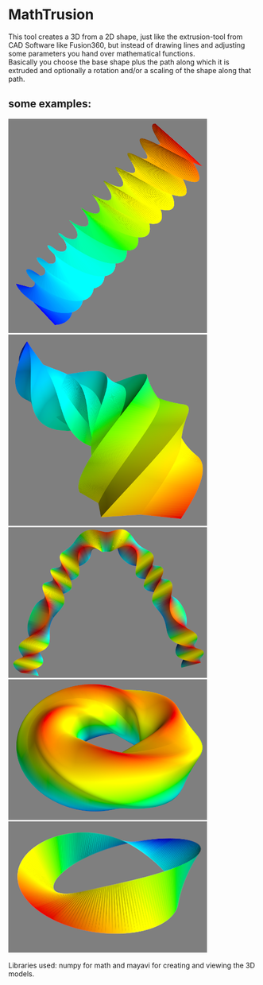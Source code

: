 # MathTrusion
This tool creates a 3D from a 2D shape, just like the extrusion-tool from CAD Software like Fusion360, but instead of drawing lines and adjusting some parameters you hand over mathematical functions.</br>
Basically you choose the base shape plus the path along which it is extruded and optionally a rotation and/or a scaling of the shape along that path.

## some examples:
![Screw](pics/screw.png)
![Star Helix](pics/star_helix.png)
![Triangle Parabola](pics/triangle_parabola.png)
![Squircle Circle](pics/squircle_circle.png)
![Mobius Loop](pics/mobius_loop.png)

Libraries used: numpy for math and mayavi for creating and viewing the 3D models.
